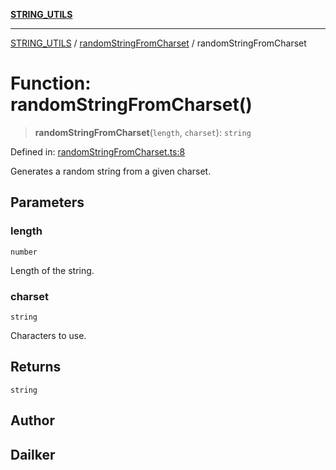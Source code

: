 [**STRING_UTILS**](../../README.md)

***

[STRING_UTILS](../../README.md) / [randomStringFromCharset](../README.md) / randomStringFromCharset

# Function: randomStringFromCharset()

> **randomStringFromCharset**(`length`, `charset`): `string`

Defined in: [randomStringFromCharset.ts:8](https://github.com/dailker/everyutil-js/blob/b3e269da55b7d96c15eb37e98c5c4f6b94f05f6f/src/string/randomStringFromCharset.ts#L8)

Generates a random string from a given charset.

## Parameters

### length

`number`

Length of the string.

### charset

`string`

Characters to use.

## Returns

`string`

## Author

## Dailker
